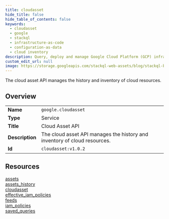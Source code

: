 ```yaml
---
title: cloudasset
hide_title: false
hide_table_of_contents: false
keywords:
  - cloudasset
  - google
  - stackql
  - infrastructure-as-code
  - configuration-as-data
  - cloud inventory
description: Query, deploy and manage Google Cloud Platform (GCP) infrastructure and resources using SQL
custom_edit_url: null
image: https://storage.googleapis.com/stackql-web-assets/blog/stackql-blog-post-featured-image.png
---
```

The cloud asset API manages the history and inventory of cloud resources.  
    

## Overview
<table><tbody>
<tr><td><b>Name</b></td><td><code>google.cloudasset</code></td></tr>
<tr><td><b>Type</b></td><td>Service</td></tr>
<tr><td><b>Title</b></td><td>Cloud Asset API</td></tr>
<tr><td><b>Description</b></td><td>The cloud asset API manages the history and inventory of cloud resources.</td></tr>
<tr><td><b>Id</b></td><td><code>cloudasset:v1.0.2</code></td></tr>
</tbody></table>

## Resources
<div class="row">
<div class="providerDocColumn">
<a href="/providers/google/cloudasset/assets/">assets</a><br />
<a href="/providers/google/cloudasset/assets_history/">assets_history</a><br />
<a href="/providers/google/cloudasset/cloudasset/">cloudasset</a><br />
<a href="/providers/google/cloudasset/effective_iam_policies/">effective_iam_policies</a><br />
</div>
<div class="providerDocColumn">
<a href="/providers/google/cloudasset/feeds/">feeds</a><br />
<a href="/providers/google/cloudasset/iam_policies/">iam_policies</a><br />
<a href="/providers/google/cloudasset/saved_queries/">saved_queries</a><br />
</div>
</div>
